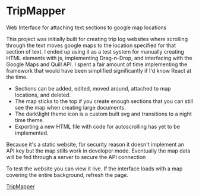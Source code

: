 # TripMapper
Web Interface for attaching text sections to google map locations

This project was initially built for creating trip log websites where scrolling through the text moves google maps to the location specified for that section of text. I ended up using it as a test system for manually creating HTML elements with js, implementing Drag-n-Drop, and interfacing with the Google Maps and Quill API. I spent a fair amount of time implementing the framework that would have been simplified significantly if I'd know React at the time.
* Sections can be added, edited, moved around, attached to map locations, and deleted. 
* The map sticks to the top if you create enough sections that you can still see the map when creating large documents.
* The dark\light theme icon is a custom built svg and transitions to a night time theme.
* Exporting a new HTML file with code for autoscrolling has yet to be implemented.



Because it's a static website, for security reason it doesn't implement an API key but the map stills work in developer mode. Eventually the map data will be fed through a server to secure the API connection


To test the website you can view it live. If the interface loads with a map covering the entire background, refresh the page.

[TripMapper](http://www.strunktech.com/TripMapper)
